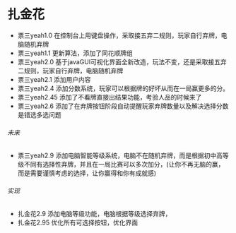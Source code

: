 # 扎金花
* 票三yeah1.0  在控制台上用键盘操作，采取接五弃二规则，玩家自行弃牌，电脑随机弃牌
* 票三yeah1.1 更新算法，添加了同花顺牌组
* 票三yeah2.0 基于javaGUI可视化界面全新改造，玩法不变，还是采取接五弃二规则，玩家自行弃牌，电脑随机弃牌
* 票三yeah2.1 添加用户内容
* 票三yeah2.4 添加分数系统，玩家可以根据牌的好坏从而在一局赢更多的分。
* 票三yeah2.45 添加了不看牌直接出结果功能，考验人品的时候来了
* 票三yeah2.6 添加了在弃牌按钮阶段自动提醒玩家弃牌数量以及解决选择分数是错选多选问题
###### 未来
* 票三yeah2.9 添加电脑智能等级系统，电脑不在随机弃牌，而是根据初中高等级不同有选择性弃牌，并且在一局比赛可以多次加分，(让你不再无脑的赢，而是需要谨慎考虑的选择，让你赢得和你有成就感)
###### 实现
* 扎金花2.9 添加电脑等级功能，电脑根据等级选择弃牌，
* 扎金花2.95 优化所有可选择按钮，优化界面
